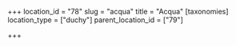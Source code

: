 +++
location_id = "78"
slug = "acqua"
title = "Acqua"
[taxonomies]
location_type = ["duchy"]
parent_location_id = ["79"]

+++


